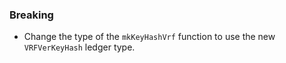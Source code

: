 ### Breaking

- Change the type of the `mkKeyHashVrf` function to use the new `VRFVerKeyHash` ledger type.
